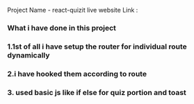 Project Name - react-quizit
live website Link :

### What i have done in this project

### 1.1st of all i have setup the router for individual route dynamically

### 2.i have hooked them according to route

### 3. used basic js like if else for quiz portion and toast
